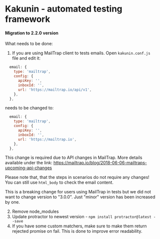 # Kakunin - automated testing framework
#### Migration to 2.2.0 version

What needs to be done:
1. If you are using MailTrap client to tests emails.
Open `kakunin.conf.js` file and edit it:
```javascript
  email: {
    type: 'mailtrap',
    config: {
      apiKey: '',
      inboxId: '',
      url: 'https://mailtrap.io/api/v1',
    },
  },
```

needs to be changed to:

```javascript
  email: {
    type: 'mailtrap',
    config: {
      apiKey: '',
      inboxId: '',
      url: 'https://mailtrap.io',
    },
  },
```

This change is required due to API changes in MailTrap.
More details available under the link: https://mailtrap.io/blog/2018-06-06-mailtraps-upcoming-api-changes

Please note that, that the steps in scenarios do not require any changes!
You can still use `html_body` to check the email content.

This is a breaking change for users using MailTrap in tests but we did not want to change version to "3.0.0".
Just "minor" version has been increased by one.

2. Remove node_modules
3. Update protractor to newest version - `npm install protractor@latest --save`
4. If you have some custom matchers, make sure to make them return rejected promise on fail. This is done to improve error readability.
